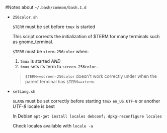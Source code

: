 #Notes about `~/.bash/common/bash.1.d`

* `256color.sh`

   `$TERM` must be set before `tmux` is started

   This script corrects the initialization of $TERM for many
   terminals such as gnome_terminal.

  `$TERM` must be `xterm-256color` when:
     1. `tmux` is started *AND*
     2. `tmux` sets its term to `screen-256color.`

  > `$TERM==screen-256color` doesn't work correctly under
  > when the parent terminal has `$TERM==xterm`.

* `setLang.sh`

  `$LANG` must be set correctly before starting `tmux`
  `en_US.UTF-8` or another *UTF-8* locale is best

  In Debian `apt-get install locales debconf; dpkg-reconfigure locales`

  Check locales available with `locale -a`

